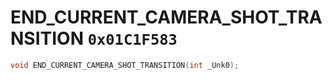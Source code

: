 # END_CURRENT_CAMERA_SHOT_TRANSITION `0x01C1F583`

```cpp
void END_CURRENT_CAMERA_SHOT_TRANSITION(int _Unk0);
```